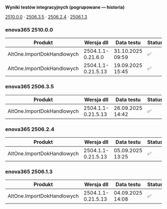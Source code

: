 **Wyniki testów integracyjnych (pogrupowane — historia)**

[2510.0.0](#enova365-251000) · [2506.3.5](#enova365-250635) · [2506.2.4](#enova365-250624) · [2506.1.3](#enova365-250613)

### enova365 2510.0.0

| Produkt                    | Wersja dll         | Data testu       | Status |
|----------------------------|--------------------|------------------|--------|
| AltOne.ImportDokHandlowych | 2504.1.1-0.21.6.0  | 31.10.2025 09:59 | ✅      |
| AltOne.ImportDokHandlowych | 2504.1.1-0.21.5.13 | 19.09.2025 15:45 | ✅      |

### enova365 2506.3.5

| Produkt                    | Wersja dll         | Data testu       | Status |
|----------------------------|--------------------|------------------|--------|
| AltOne.ImportDokHandlowych | 2504.1.1-0.21.5.13 | 26.09.2025 14:42 | ✅      |

### enova365 2506.2.4

| Produkt                    | Wersja dll         | Data testu       | Status |
|----------------------------|--------------------|------------------|--------|
| AltOne.ImportDokHandlowych | 2504.1.1-0.21.5.13 | 05.09.2025 13:25 | ✅      |

### enova365 2506.1.3

| Produkt                    | Wersja dll         | Data testu       | Status |
|----------------------------|--------------------|------------------|--------|
| AltOne.ImportDokHandlowych | 2504.1.1-0.21.5.13 | 04.09.2025 14:08 | ✅      |

